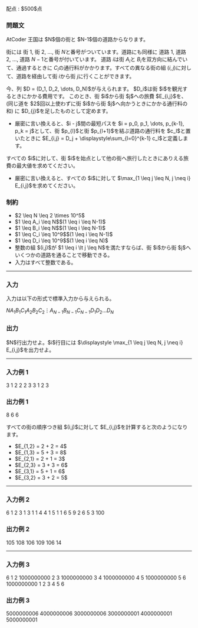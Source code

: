 
<div>

<span>

<span>

<p>
配点 : $500$点
</p>

<div>

<section>

### **問題文**

<p>
AtCoder 王国は $N$個の街と $N-1$個の道路からなります。

街には 街 $1$, 街 $2$, $\dots$, 街 $N$と番号がついています。道路にも同様に 道路 $1$, 道路 $2$, $\dots$, 道路 $N-1$と番号が付いています。
道路 $i$は街 $A_i$と $B_i$を双方向に結んでいて、通過するときに $C_i$の通行料がかかります。すべての異なる街の組 $(i, j)$に対して、道路を経由して街 $i$から街 $j$に行くことができます。
</p>

<p>
今、列 $D = (D_1, D_2, \dots, D_N)$が与えられます。 $D_i$は街 $i$を観光するときにかかる費用です。
このとき、街 $i$から街 $j$への旅費 $E_{i,j}$を、(同じ道を $2$回以上使わずに街 $i$から街 $j$へ向かうときにかかる通行料の和) に $D_{j}$を足したものとして定めます。
</p>

<ul>

<li>
厳密に言い換えると、$i - j$間の最短パスを $i = p_0, p_1, \dots, p_{k-1}, p_k = j$として、街 $p_{l}$と街 $p_{l+1}$を結ぶ道路の通行料を $c_l$と置いたときに $E_{i,j} = D_j + \displaystyle\sum_{l=0}^{k-1} c_l$と定義します。
</li>

</ul>

<p>
すべての $i$に対して、街 $i$を始点として他の街へ旅行したときにありえる旅費の最大値を求めてください。
</p>

<ul>

<li>
厳密に言い換えると、すべての $i$に対して $\max_{1 \leq j \leq N, j \neq i} E_{i,j}$を求めてください。
</li>

</ul>

</section>

</div>

<div>

<section>

### **制約**

<ul>

<li>
$2 \leq N \leq 2 \times 10^5$
</li>

<li>
$1 \leq A_i \leq N$$(1 \leq i \leq N-1)$
</li>

<li>
$1 \leq B_i \leq N$$(1 \leq i \leq N-1)$
</li>

<li>
$1 \leq C_i \leq 10^9$$(1 \leq i \leq N-1)$
</li>

<li>
$1 \leq D_i \leq 10^9$$(1 \leq i \leq N)$
</li>

<li>
整数の組 $(i,j)$が $1 \leq i \lt j \leq N$を満たすならば、街 $i$から街 $j$へいくつかの道路を通ることで移動できる。
</li>

<li>
入力はすべて整数である。
</li>

</ul>

</section>

</div>

---

<div>

<div>

<section>

### **入力**

<p>
入力は以下の形式で標準入力から与えられる。
</p>

<div>

$N$$A_1$$B_1$$C_1$$A_2$$B_2$$C_2$$\vdots$$A_{N-1}$$B_{N-1}$$C_{N-1}$$D_1$$D_2$$\dots$$D_N$
</div>

</section>

</div>

<div>

<section>

### **出力**

<p>
$N$行出力せよ。$i$行目には $\displaystyle \max_{1 \leq j \leq N, j \neq i} E_{i,j}$を出力せよ。
</p>

</section>

</div>

</div>

---

<div>

<section>

### **入力例 1**

<div>

3
1 2 2
2 3 3
1 2 3

</div>

</section>

</div>

<div>

<section>

### **出力例 1**

<div>

8
6
6

</div>

<p>
すべての街の順序つき組 $(i,j)$に対して $E_{i,j}$を計算すると次のようになります。
</p>

<ul>

<li>
$E_{1,2} = 2 + 2 = 4$
</li>

<li>
$E_{1,3} = 5 + 3 = 8$
</li>

<li>
$E_{2,1} = 2 + 1 = 3$
</li>

<li>
$E_{2,3} = 3 + 3 = 6$
</li>

<li>
$E_{3,1} = 5 + 1 = 6$
</li>

<li>
$E_{3,2} = 3 + 2 = 5$
</li>

</ul>

</section>

</div>

---

<div>

<section>

### **入力例 2**

<div>

6
1 2 3
1 3 1
1 4 4
1 5 1
1 6 5
9 2 6 5 3 100

</div>

</section>

</div>

<div>

<section>

### **出力例 2**

<div>

105
108
106
109
106
14

</div>

</section>

</div>

---

<div>

<section>

### **入力例 3**

<div>

6
1 2 1000000000
2 3 1000000000
3 4 1000000000
4 5 1000000000
5 6 1000000000
1 2 3 4 5 6

</div>

</section>

</div>

<div>

<section>

### **出力例 3**

<div>

5000000006
4000000006
3000000006
3000000001
4000000001
5000000001

</div>

</section>

</div>

</span>

</span>

</div>
